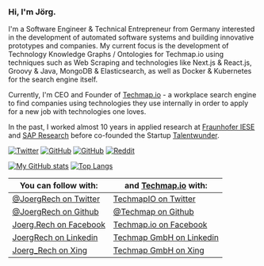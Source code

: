 ### Hi, I'm Jörg.

I'm a Software Engineer & Technical Entrepreneur from Germany interested in the development of automated software systems and building innovative prototypes and companies. My current focus is the development of Technology Knowledge Graphs / Ontologies for Techmap.io using techniques such as Web Scraping and technologies like Next.js & React.js, Groovy & Java, MongoDB & Elasticsearch, as well as Docker & Kubernetes for the search engine itself.

Currently, I'm CEO and Founder of <a target="_blank" href="https://techmap.io">Techmap.io</a> - a workplace search engine to find companies using technologies they use internally in order to apply for a new job with technologies one loves.

In the past, I worked almost 10 years in applied research at <a target="_blank" href="https://www.iese.fraunhofer.de">Fraunhofer IESE</a> and <a target="_blank" href="https://www.sap.com">SAP Research</a> before co-founded the Startup <a target="_blank" href="https://talentwunder.com">Talentwunder</a>.

[![Twitter](https://img.shields.io/twitter/follow/joergrech?label=Followers&style=social)](https://twitter.com/joergrech)
[![GitHub](https://img.shields.io/github/followers/joergrech?affiliations=OWNER%2CCOLLABORATOR%2CORGANIZATION_MEMBER&style=social)](https://github.com/joergrech)
[![GitHub](https://img.shields.io/github/stars/joergrech?style=social)](https://github.com/joergrech)
[![Reddit](https://img.shields.io/reddit/user-karma/combined/joerg_rech?label=Karma&style=social)](https://www.reddit.com/user/Joerg_Rech)

[![My GitHub stats](https://github-readme-stats.vercel.app/api?username=joergrech&include_all_commits=true&count_private=true&show_icons=true&line_height=20&theme=radical)](https://github.com/anuraghazra/github-readme-stats)
[![Top Langs](https://github-readme-stats.vercel.app/api/top-langs/?username=joergrech&include_all_commits=true&count_private=true&show_icons=true&hide=html,CSS&theme=radical)](https://github.com/anuraghazra/github-readme-stats)

| You can follow with: | and [Techmap.io](https://techmap.io) with: |
| ------------- | ------------- |
| <a target="_blank" href="https://twitter.com/joergrech">@JoergRech on Twitter</a>  | <a target="_blank" href="https://twitter.com/techmapio">TechmapIO on Twitter</a>  |
| <a target="_blank" href="https://github.com/JoergRech">@JoergRech on Github</a>    | <a target="_blank" href="https://github.com/Techmap">@Techmap on Github</a>  |
| <a target="_blank" href="https://www.facebook.com/Joerg.Rech">Joerg.Rech on Facebook</a>  | <a target="_blank" href="https://www.facebook.com/techmap.io">Techmap.io on Facebook</a>  |
| <a target="_blank" href="https://www.linkedin.com/in/joergrech/">JoergRech on Linkedin</a> | <a target="_blank" href="https://www.linkedin.com/company/techmap-gmbh">Techmap GmbH on Linkedin</a> |
| <a target="_blank" href="https://www.xing.com/profile/Joerg_Rech">Joerg_Rech on Xing</a> | <a target="_blank" href="https://www.xing.com/pages/techmapgmbh">Techmap GmbH on Xing</a>  |

<!--
![Twitter](https://img.shields.io/twitter/follow/techmapio?label=Followers&style=social)
![GitHub](https://img.shields.io/github/followers/techmap?affiliations=OWNER%2CCOLLABORATOR%2CORGANIZATION_MEMBER&style=social)
![GitHub](https://img.shields.io/github/stars/techmap?style=social)
![Reddit](https://img.shields.io/reddit/user-karma/combined/techmap_io?label=Karma&style=social)

[![Top Langs](https://github-readme-stats.vercel.app/api/top-langs/?username=techmap&theme=radical&hide=html)](https://github.com/anuraghazra/github-readme-stats)
[![My GitHub stats](https://github-readme-stats.vercel.app/api?username=techmap&include_all_commits=true&count_private=true&theme=radical)](https://github.com/anuraghazra/github-readme-stats)


**joergrech/joergrech** is a ✨ _special_ ✨ repository because its `README.md` (this file) appears on your GitHub profile.

Here are some ideas to get you started:

- 🔭 I’m currently working on ...
- 🌱 I’m currently learning ...
- 👯 I’m looking to collaborate on ...
- 🤔 I’m looking for help with ...
- 💬 Ask me about ...
- 📫 How to reach me: ...
- 😄 Pronouns: ...
- ⚡ Fun fact: ...
-->
